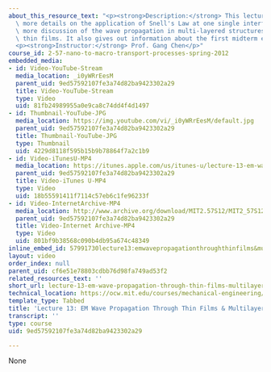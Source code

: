 ```yaml
---
about_this_resource_text: "<p><strong>Description:</strong> This lecture provides\
  \ more details on the application of Snell's Law at one single interface; later,\
  \ more discussion of the wave propagation in multi-layered structures, for instance\
  \ thin films. It also gives out information about the first midterm exam.</p>\r\n\
  <p><strong>Instructor:</strong> Prof. Gang Chen</p>"
course_id: 2-57-nano-to-macro-transport-processes-spring-2012
embedded_media:
- id: Video-YouTube-Stream
  media_location: _i0yWRrEesM
  parent_uid: 9ed57592107fe3a74d82ba9423302a29
  title: Video-YouTube-Stream
  type: Video
  uid: 81fb24989955a0e9ca8c74dd4f4d1497
- id: Thumbnail-YouTube-JPG
  media_location: https://img.youtube.com/vi/_i0yWRrEesM/default.jpg
  parent_uid: 9ed57592107fe3a74d82ba9423302a29
  title: Thumbnail-YouTube-JPG
  type: Thumbnail
  uid: 4229d8118f595b15b9b78864f7a2c1b9
- id: Video-iTunesU-MP4
  media_location: https://itunes.apple.com/us/itunes-u/lecture-13-em-wave-propagation/id589004669?i=126988493
  parent_uid: 9ed57592107fe3a74d82ba9423302a29
  title: Video-iTunes U-MP4
  type: Video
  uid: 18b55591411f7114c57eb6c1fe96233f
- id: Video-InternetArchive-MP4
  media_location: http://www.archive.org/download/MIT2.57S12/MIT2_57S12_lec13_300k.mp4
  parent_uid: 9ed57592107fe3a74d82ba9423302a29
  title: Video-Internet Archive-MP4
  type: Video
  uid: 801bf9b38568c090b4db95a674c48349
inline_embed_id: 57991730lecture13:emwavepropagationthroughthinfilms&multilayers28772543
layout: video
order_index: null
parent_uid: cf6e51e78803cdbb76d98fa749ad53f2
related_resources_text: ''
short_url: lecture-13-em-wave-propagation-through-thin-films-multilayers
technical_location: https://ocw.mit.edu/courses/mechanical-engineering/2-57-nano-to-macro-transport-processes-spring-2012/video-lectures/lecture-13-em-wave-propagation-through-thin-films-multilayers
template_type: Tabbed
title: 'Lecture 13: EM Wave Propagation Through Thin Films & Multilayers'
transcript: ''
type: course
uid: 9ed57592107fe3a74d82ba9423302a29

---
```

None